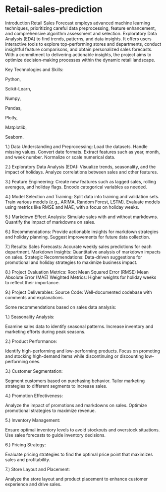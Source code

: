 # Retail-sales-prediction
Introduction
Retail Sales Forecast employs advanced machine learning techniques, prioritizing careful data preprocessing, feature enhancement, and comprehensive algorithm assessment and selection. Exploratory Data Analysis (EDA) to find trends, patterns, and data insights. It offers users interactive tools to explore top-performing stores and departments, conduct insightful feature comparisons, and obtain personalized sales forecasts. With a commitment to delivering actionable insights, the project aims to optimize decision-making processes within the dynamic retail landscape.

Key Technologies and Skills:

Python,

Scikit-Learn,

Numpy,

Pandas,

Plotly,

Matplotlib,

Seaborn.

1.) Data Understanding and Preprocessing:
Load the datasets.
Handle missing values.
Convert date formats.
Extract features such as year, month, and week number.
Normalize or scale numerical data.

2.) Exploratory Data Analysis (EDA):
Visualize trends, seasonality, and the impact of holidays.
Analyze correlations between sales and other features.

3.) Feature Engineering:
Create new features such as lagged sales, rolling averages, and holiday flags.
Encode categorical variables as needed.

4.) Model Selection and Training:
Split data into training and validation sets.
Train various models (e.g., ARIMA, Random Forest, LSTM).
Evaluate models using metrics like RMSE and MAE, with a focus on holiday weeks.

5.) Markdown Effect Analysis:
Simulate sales with and without markdowns.
Quantify the impact of markdowns on sales.

6.) Recommendations:
Provide actionable insights for markdown strategies and holiday planning.
Suggest improvements for future data collection.

7.) Results:
Sales Forecasts: Accurate weekly sales predictions for each department.
Markdown Insights: Quantitative analysis of markdown impacts on sales.
Strategic Recommendations: Data-driven suggestions for promotional and holiday strategies to maximize business impact.

8.) Project Evaluation Metrics:
Root Mean Squared Error (RMSE)
Mean Absolute Error (MAE)
Weighted Metrics: Higher weights for holiday weeks to reflect their importance.

9.) Project Deliverables:
Source Code: Well-documented codebase with comments and explanations.

Some recommendations based on sales data analysis:

1.) Seasonality Analysis:

Examine sales data to identify seasonal patterns. Increase inventory and marketing efforts during peak seasons.

2.) Product Performance:

Identify high-performing and low-performing products. Focus on promoting and stocking high-demand items while discontinuing or discounting low-performing ones.

3.) Customer Segmentation:

Segment customers based on purchasing behavior. Tailor marketing strategies to different segments to increase sales.

4.) Promotion Effectiveness:

Analyze the impact of promotions and markdowns on sales. Optimize promotional strategies to maximize revenue.

5.) Inventory Management:

Ensure optimal inventory levels to avoid stockouts and overstock situations. Use sales forecasts to guide inventory decisions.

6.) Pricing Strategy:

Evaluate pricing strategies to find the optimal price point that maximizes sales and profitability.

7.) Store Layout and Placement:

Analyze the store layout and product placement to enhance customer experience and drive sales.








